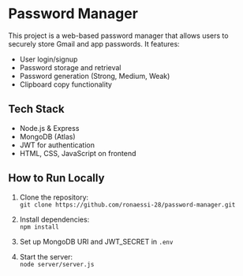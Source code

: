 # Password Manager

This project is a web-based password manager that allows users to securely store Gmail and app passwords. It features:

- User login/signup   
- Password storage and retrieval
- Password generation (Strong, Medium, Weak)  
- Clipboard copy functionality     

## Tech Stack
- Node.js & Express    
- MongoDB (Atlas)
- JWT for authentication
- HTML, CSS, JavaScript on frontend
 
## How to Run Locally
1. Clone the repository:  
   `git clone https://github.com/ronaessi-28/password-manager.git`

2. Install dependencies:  
   `npm install`

3. Set up MongoDB URI and JWT_SECRET in `.env`

4. Start the server:  
   `node server/server.js`
